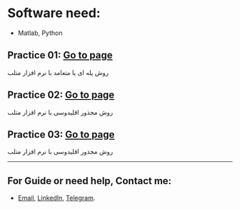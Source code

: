 
# Software need:
  - Matlab, Python
  
## Practice 01: [Go to page](https://github.com/MKarimi21/University-of-Bojnurd/blob/master/Facilities-Location-and-Layout-Design/Practice-01/Practice-01.m)
  روش پله ای یا متعامد
  با نرم افزار متلب
  
## Practice 02: [Go to page](https://github.com/MKarimi21/University-of-Bojnurd/blob/master/Facilities-Location-and-Layout-Design/Practice-02/Practice-02.m)
  روش مجذور اقلیدوسی
  با نرم افزار متلب

## Practice 03: [Go to page](https://github.com/MKarimi21/University-of-Bojnurd/blob/master/Facilities-Location-and-Layout-Design/Practice-03/Practice-03.m)
روش مجذور اقلیدوسی
با نرم افزار متلب

---
## For Guide or need help, Contact me:
- [Email](mailto:mkarimi21@hotmail.com), [LinkedIn](https://www.linkedin.com/in/mkarimi21/), [Telegram](https://telegram.me/mkarimi21). 

